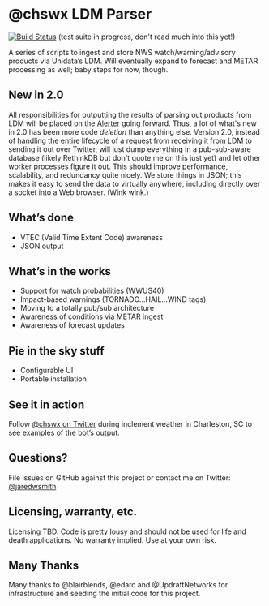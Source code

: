 # @chswx LDM Parser

[![Build Status](https://travis-ci.org/chswx/ldm-ingest.svg?branch=master)](https://travis-ci.org/chswx/ldm-ingest) (test suite in progress, don't read much into this yet!)

A series of scripts to ingest and store NWS watch/warning/advisory products via Unidata’s LDM. Will eventually expand to forecast and METAR processing as well; baby steps for now, though.

## New in 2.0

All responsibilities for outputting the results of parsing out products from LDM will be placed on the [Alerter](http://github.com/chswx/alerter) going forward. Thus, a lot of what's new in 2.0 has been more code _deletion_ than anything else. 
Version 2.0, instead of handling the entire lifecycle of a request from receiving it from LDM to sending it out over Twitter, will just dump everything in a pub-sub-aware database (likely RethinkDB but don't quote me on this just yet) and let other worker processes figure it out. This should improve performance, scalability, and redundancy quite nicely. We store things in JSON; this makes it easy to send the data to virtually anywhere, including directly over a socket into a Web browser. (Wink
wink.)

## What’s done

- VTEC (Valid Time Extent Code) awareness
- JSON output

## What’s in the works

- Support for watch probabilities (WWUS40)
- Impact-based warnings (TORNADO…HAIL…WIND tags)
- Moving to a totally pub/sub architecture
- Awareness of conditions via METAR ingest
- Awareness of forecast updates

## Pie in the sky stuff

- Configurable UI
- Portable installation

## See it in action

Follow [@chswx on Twitter](http://twitter.com/chswx) during inclement weather in Charleston, SC to see examples of the bot’s output. 

## Questions?

File issues on GitHub against this project or contact me on Twitter: [@jaredwsmith](http://twitter.com/jaredwsmith)

## Licensing, warranty, etc.

Licensing TBD. Code is pretty lousy and should not be used for life and death applications. No warranty implied. Use at your own risk.

## Many Thanks

Many thanks to @blairblends, @edarc and @UpdraftNetworks for infrastructure and seeding the initial code for this project.
